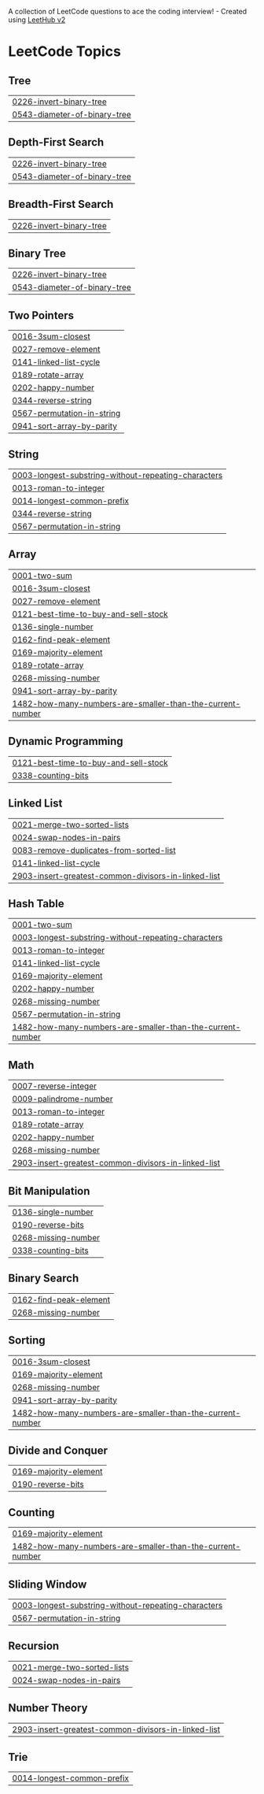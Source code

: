 A collection of LeetCode questions to ace the coding interview! - Created using [LeetHub v2](https://github.com/arunbhardwaj/LeetHub-2.0)
<!---LeetCode Topics Start-->
# LeetCode Topics
## Tree
|  |
| ------- |
| [0226-invert-binary-tree](https://github.com/sanskar885/Leetcode/tree/master/0226-invert-binary-tree) |
| [0543-diameter-of-binary-tree](https://github.com/sanskar885/Leetcode/tree/master/0543-diameter-of-binary-tree) |
## Depth-First Search
|  |
| ------- |
| [0226-invert-binary-tree](https://github.com/sanskar885/Leetcode/tree/master/0226-invert-binary-tree) |
| [0543-diameter-of-binary-tree](https://github.com/sanskar885/Leetcode/tree/master/0543-diameter-of-binary-tree) |
## Breadth-First Search
|  |
| ------- |
| [0226-invert-binary-tree](https://github.com/sanskar885/Leetcode/tree/master/0226-invert-binary-tree) |
## Binary Tree
|  |
| ------- |
| [0226-invert-binary-tree](https://github.com/sanskar885/Leetcode/tree/master/0226-invert-binary-tree) |
| [0543-diameter-of-binary-tree](https://github.com/sanskar885/Leetcode/tree/master/0543-diameter-of-binary-tree) |
## Two Pointers
|  |
| ------- |
| [0016-3sum-closest](https://github.com/sanskar885/Leetcode/tree/master/0016-3sum-closest) |
| [0027-remove-element](https://github.com/sanskar885/Leetcode/tree/master/0027-remove-element) |
| [0141-linked-list-cycle](https://github.com/sanskar885/Leetcode/tree/master/0141-linked-list-cycle) |
| [0189-rotate-array](https://github.com/sanskar885/Leetcode/tree/master/0189-rotate-array) |
| [0202-happy-number](https://github.com/sanskar885/Leetcode/tree/master/0202-happy-number) |
| [0344-reverse-string](https://github.com/sanskar885/Leetcode/tree/master/0344-reverse-string) |
| [0567-permutation-in-string](https://github.com/sanskar885/Leetcode/tree/master/0567-permutation-in-string) |
| [0941-sort-array-by-parity](https://github.com/sanskar885/Leetcode/tree/master/0941-sort-array-by-parity) |
## String
|  |
| ------- |
| [0003-longest-substring-without-repeating-characters](https://github.com/sanskar885/Leetcode/tree/master/0003-longest-substring-without-repeating-characters) |
| [0013-roman-to-integer](https://github.com/sanskar885/Leetcode/tree/master/0013-roman-to-integer) |
| [0014-longest-common-prefix](https://github.com/sanskar885/Leetcode/tree/master/0014-longest-common-prefix) |
| [0344-reverse-string](https://github.com/sanskar885/Leetcode/tree/master/0344-reverse-string) |
| [0567-permutation-in-string](https://github.com/sanskar885/Leetcode/tree/master/0567-permutation-in-string) |
## Array
|  |
| ------- |
| [0001-two-sum](https://github.com/sanskar885/Leetcode/tree/master/0001-two-sum) |
| [0016-3sum-closest](https://github.com/sanskar885/Leetcode/tree/master/0016-3sum-closest) |
| [0027-remove-element](https://github.com/sanskar885/Leetcode/tree/master/0027-remove-element) |
| [0121-best-time-to-buy-and-sell-stock](https://github.com/sanskar885/Leetcode/tree/master/0121-best-time-to-buy-and-sell-stock) |
| [0136-single-number](https://github.com/sanskar885/Leetcode/tree/master/0136-single-number) |
| [0162-find-peak-element](https://github.com/sanskar885/Leetcode/tree/master/0162-find-peak-element) |
| [0169-majority-element](https://github.com/sanskar885/Leetcode/tree/master/0169-majority-element) |
| [0189-rotate-array](https://github.com/sanskar885/Leetcode/tree/master/0189-rotate-array) |
| [0268-missing-number](https://github.com/sanskar885/Leetcode/tree/master/0268-missing-number) |
| [0941-sort-array-by-parity](https://github.com/sanskar885/Leetcode/tree/master/0941-sort-array-by-parity) |
| [1482-how-many-numbers-are-smaller-than-the-current-number](https://github.com/sanskar885/Leetcode/tree/master/1482-how-many-numbers-are-smaller-than-the-current-number) |
## Dynamic Programming
|  |
| ------- |
| [0121-best-time-to-buy-and-sell-stock](https://github.com/sanskar885/Leetcode/tree/master/0121-best-time-to-buy-and-sell-stock) |
| [0338-counting-bits](https://github.com/sanskar885/Leetcode/tree/master/0338-counting-bits) |
## Linked List
|  |
| ------- |
| [0021-merge-two-sorted-lists](https://github.com/sanskar885/Leetcode/tree/master/0021-merge-two-sorted-lists) |
| [0024-swap-nodes-in-pairs](https://github.com/sanskar885/Leetcode/tree/master/0024-swap-nodes-in-pairs) |
| [0083-remove-duplicates-from-sorted-list](https://github.com/sanskar885/Leetcode/tree/master/0083-remove-duplicates-from-sorted-list) |
| [0141-linked-list-cycle](https://github.com/sanskar885/Leetcode/tree/master/0141-linked-list-cycle) |
| [2903-insert-greatest-common-divisors-in-linked-list](https://github.com/sanskar885/Leetcode/tree/master/2903-insert-greatest-common-divisors-in-linked-list) |
## Hash Table
|  |
| ------- |
| [0001-two-sum](https://github.com/sanskar885/Leetcode/tree/master/0001-two-sum) |
| [0003-longest-substring-without-repeating-characters](https://github.com/sanskar885/Leetcode/tree/master/0003-longest-substring-without-repeating-characters) |
| [0013-roman-to-integer](https://github.com/sanskar885/Leetcode/tree/master/0013-roman-to-integer) |
| [0141-linked-list-cycle](https://github.com/sanskar885/Leetcode/tree/master/0141-linked-list-cycle) |
| [0169-majority-element](https://github.com/sanskar885/Leetcode/tree/master/0169-majority-element) |
| [0202-happy-number](https://github.com/sanskar885/Leetcode/tree/master/0202-happy-number) |
| [0268-missing-number](https://github.com/sanskar885/Leetcode/tree/master/0268-missing-number) |
| [0567-permutation-in-string](https://github.com/sanskar885/Leetcode/tree/master/0567-permutation-in-string) |
| [1482-how-many-numbers-are-smaller-than-the-current-number](https://github.com/sanskar885/Leetcode/tree/master/1482-how-many-numbers-are-smaller-than-the-current-number) |
## Math
|  |
| ------- |
| [0007-reverse-integer](https://github.com/sanskar885/Leetcode/tree/master/0007-reverse-integer) |
| [0009-palindrome-number](https://github.com/sanskar885/Leetcode/tree/master/0009-palindrome-number) |
| [0013-roman-to-integer](https://github.com/sanskar885/Leetcode/tree/master/0013-roman-to-integer) |
| [0189-rotate-array](https://github.com/sanskar885/Leetcode/tree/master/0189-rotate-array) |
| [0202-happy-number](https://github.com/sanskar885/Leetcode/tree/master/0202-happy-number) |
| [0268-missing-number](https://github.com/sanskar885/Leetcode/tree/master/0268-missing-number) |
| [2903-insert-greatest-common-divisors-in-linked-list](https://github.com/sanskar885/Leetcode/tree/master/2903-insert-greatest-common-divisors-in-linked-list) |
## Bit Manipulation
|  |
| ------- |
| [0136-single-number](https://github.com/sanskar885/Leetcode/tree/master/0136-single-number) |
| [0190-reverse-bits](https://github.com/sanskar885/Leetcode/tree/master/0190-reverse-bits) |
| [0268-missing-number](https://github.com/sanskar885/Leetcode/tree/master/0268-missing-number) |
| [0338-counting-bits](https://github.com/sanskar885/Leetcode/tree/master/0338-counting-bits) |
## Binary Search
|  |
| ------- |
| [0162-find-peak-element](https://github.com/sanskar885/Leetcode/tree/master/0162-find-peak-element) |
| [0268-missing-number](https://github.com/sanskar885/Leetcode/tree/master/0268-missing-number) |
## Sorting
|  |
| ------- |
| [0016-3sum-closest](https://github.com/sanskar885/Leetcode/tree/master/0016-3sum-closest) |
| [0169-majority-element](https://github.com/sanskar885/Leetcode/tree/master/0169-majority-element) |
| [0268-missing-number](https://github.com/sanskar885/Leetcode/tree/master/0268-missing-number) |
| [0941-sort-array-by-parity](https://github.com/sanskar885/Leetcode/tree/master/0941-sort-array-by-parity) |
| [1482-how-many-numbers-are-smaller-than-the-current-number](https://github.com/sanskar885/Leetcode/tree/master/1482-how-many-numbers-are-smaller-than-the-current-number) |
## Divide and Conquer
|  |
| ------- |
| [0169-majority-element](https://github.com/sanskar885/Leetcode/tree/master/0169-majority-element) |
| [0190-reverse-bits](https://github.com/sanskar885/Leetcode/tree/master/0190-reverse-bits) |
## Counting
|  |
| ------- |
| [0169-majority-element](https://github.com/sanskar885/Leetcode/tree/master/0169-majority-element) |
| [1482-how-many-numbers-are-smaller-than-the-current-number](https://github.com/sanskar885/Leetcode/tree/master/1482-how-many-numbers-are-smaller-than-the-current-number) |
## Sliding Window
|  |
| ------- |
| [0003-longest-substring-without-repeating-characters](https://github.com/sanskar885/Leetcode/tree/master/0003-longest-substring-without-repeating-characters) |
| [0567-permutation-in-string](https://github.com/sanskar885/Leetcode/tree/master/0567-permutation-in-string) |
## Recursion
|  |
| ------- |
| [0021-merge-two-sorted-lists](https://github.com/sanskar885/Leetcode/tree/master/0021-merge-two-sorted-lists) |
| [0024-swap-nodes-in-pairs](https://github.com/sanskar885/Leetcode/tree/master/0024-swap-nodes-in-pairs) |
## Number Theory
|  |
| ------- |
| [2903-insert-greatest-common-divisors-in-linked-list](https://github.com/sanskar885/Leetcode/tree/master/2903-insert-greatest-common-divisors-in-linked-list) |
## Trie
|  |
| ------- |
| [0014-longest-common-prefix](https://github.com/sanskar885/Leetcode/tree/master/0014-longest-common-prefix) |
<!---LeetCode Topics End-->